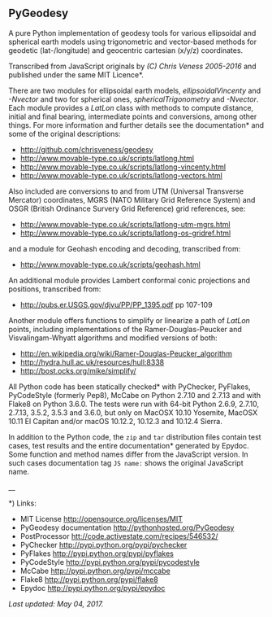 ## PyGeodesy

A pure Python implementation of geodesy tools for various ellipsoidal
and spherical earth models using trigonometric and vector-based methods
for geodetic (lat-/longitude) and geocentric cartesian (x/y/z) coordinates.

Transcribed from JavaScript originals by _(C) Chris Veness 2005-2016_
and published under the same MIT Licence*.

There are two modules for ellipsoidal earth models, _ellipsoidalVincenty_
and _-Nvector_ and two for spherical ones, _sphericalTrigonometry_ and
_-Nvector_.  Each module provides a _LatLon_ class with methods to compute
distance, initial and final bearing, intermediate points and conversions,
among other things.  For more information and further details see the
documentation* and some of the original descriptions:

- <http://github.com/chrisveness/geodesy>
- <http://www.movable-type.co.uk/scripts/latlong.html>
- <http://www.movable-type.co.uk/scripts/latlong-vincenty.html>
- <http://www.movable-type.co.uk/scripts/latlong-vectors.html>

Also included are conversions to and from UTM (Universal Transverse Mercator)
coordinates, MGRS (NATO Military Grid Reference System) and OSGR (British
Ordinance Survery Grid Reference) grid references, see:

- <http://www.movable-type.co.uk/scripts/latlong-utm-mgrs.html>
- <http://www.movable-type.co.uk/scripts/latlong-os-gridref.html>

and a module for Geohash encoding and decoding, transcribed from:

- <http://www.movable-type.co.uk/scripts/geohash.html>

An additional module provides Lambert conformal conic projections
and positions, transcribed from:

- <http://pubs.er.USGS.gov/djvu/PP/PP_1395.pdf> pp 107-109

Another module offers functions to simplify or linearize a path of
_LatLon_ points, including implementations of the Ramer-Douglas-Peucker
and Visvalingam-Whyatt algorithms and modified versions of both:

- <http://en.wikipedia.org/wiki/Ramer-Douglas-Peucker_algorithm>
- <http://hydra.hull.ac.uk/resources/hull:8338>
- <http://bost.ocks.org/mike/simplify/>

All Python code has been statically checked* with PyChecker, PyFlakes,
PyCodeStyle (formerly Pep8), McCabe on Python 2.7.10 and 2.7.13
and with Flake8 on Python 3.6.0.  The tests were run with 64-bit
Python 2.6.9, 2.7.10, 2.7.13, 3.5.2, 3.5.3 and 3.6.0, but only on
MacOSX 10.10 Yosemite, MacOSX 10.11 El Capitan and/or macOS 10.12.2,
10.12.3 and 10.12.4 Sierra.

In addition to the Python code, the ```zip``` and ```tar``` distribution
files contain test cases, test results and the entire documentation*
generated by Epydoc.  Some function and method names differ from the
JavaScript version.  In such cases documentation tag ```JS name:``` shows
the original JavaScript name.

__

*) Links:
 - MIT License <http://opensource.org/licenses/MIT>
 - PyGeodesy documentation <http://pythonhosted.org/PyGeodesy>
 - PostProcessor <htt://code.activestate.com/recipes/546532/>
 - PyChecker <http://pypi.python.org/pypi/pychecker>
 - PyFlakes <http://pypi.python.org/pypi/pyflakes>
 - PyCodeStyle <http://pypi.python.org/pypi/pycodestyle>
 - McCabe <http://pypi.python.org/pypi/mccabe>
 - Flake8 <http://pypi.python.org/pypi/flake8>
 - Epydoc <http://pypi.python.org/pypi/epydoc>

_Last updated: May 04, 2017._
